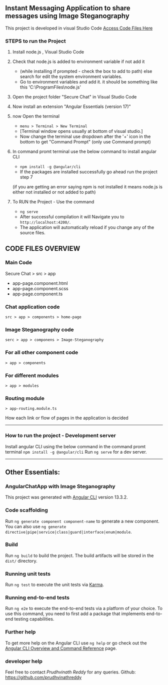 Instant Messaging Application to share messages using Image Steganography
---------------------------------------------------------------------------
This project is developed in visual Studio Code
<a href="https://github.com/prudhvinathreddy/chat-app" target="_blank">Access Code Files Here</a>

### STEPS to run the Project
1. Install node.js , Visual Studio Code
2. Check that node.js is added to environment variable if not add it
   - (while installing if prompted - check the box to add to path) else search for edit the system environment variables.
   - Go to environment variables and add it. it should be something like this 'C:\ProgramFiles\node.js'
4. Open the project folder "Secure Chat" in Visual Studio Code
5. Now install an extension "Angular Essentials (version 17)"
6. now Open the terminal
   - `menu > Terminal > New Terminal`
   - [Terminal window opens usually at bottom of visual studio.]
   - Now change the terminal use dropdown after the '+' icon in the bottom to get "Command Prompt" (only use Command prompt)

7. In command promt terminal use the below command to install angular CLI
   - `npm install -g @angular/cli`
   - If the packages are installed successfully go ahead run the project step 7

    (if you are getting an error saying npm is not installed it means node.js is either not installed or not added to path)

8.  To RUN the Project - Use the command
    - `ng serve`
    - After successful compilation it will Navigate you to `http://localhost:4200/`.
    - The application will automatically reload if you change any of the source files.

CODE FILES OVERVIEW
---------------------------------------------------------------------------
### Main Code
 Secure Chat > src > app 
  - app-page.component.html
  -  app-page.component.scss
  -  app-page.component.ts

### Chat application code 
    src > app > components > home-page
### Image Steganography code
    serc > app > componens > Image-Steganography
### For all other component code 
    > app > components
### For different modules 
    > app > modules

### Routing module
    > app-routing.module.ts
How each link or flow of pages in the application is decided

----------------------------------------------------------------------------------------

### How to run the project - Development server

Install angular CLI using the below command in the command promt terminal
`npm install -g @angular/cli`
Run `ng serve` for a dev server. 

----------------------------------------------------------------------------------------

Other Essentials:
---------------------------------------------------------------------------
### AngularChatApp with Image Steganography
This project was generated with [Angular CLI](https://github.com/angular/angular-cli) version 13.3.2.

### Code scaffolding
Run `ng generate component component-name` to generate a new component. You can also use `ng generate directive|pipe|service|class|guard|interface|enum|module`.

### Build
Run `ng build` to build the project. The build artifacts will be stored in the `dist/` directory.

### Running unit tests
Run `ng test` to execute the unit tests via [Karma](https://karma-runner.github.io).

### Running end-to-end tests
Run `ng e2e` to execute the end-to-end tests via a platform of your choice. To use this command, you need to first add a package that implements end-to-end testing capabilities.

### Further help
To get more help on the Angular CLI use `ng help` or go check out the [Angular CLI Overview and Command Reference](https://angular.io/cli) page.

### developer help ##
Feel free to contact *Prudhvinath Reddy* for any queries.
Github: https://github.com/prudhvinathreddy
